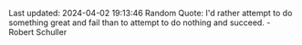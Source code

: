 Last updated: 2024-04-02 19:13:46
Random Quote: I'd rather attempt to do something great and fail than to attempt to do nothing and succeed. - Robert Schuller